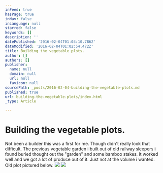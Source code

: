 ```yaml
---
inFeed: true
hasPage: true
inNav: false
inLanguage: null
starred: false
keywords: []
description: ''
datePublished: '2016-02-04T01:03:10.786Z'
dateModified: '2016-02-04T01:02:54.472Z'
title: Building the vegetable plots.
author: []
authors: []
publisher:
  name: null
  domain: null
  url: null
  favicon: null
sourcePath: _posts/2016-02-04-building-the-vegetable-plots.md
published: true
url: building-the-vegetable-plots/index.html
_type: Article

---
```

# Building the vegetable plots.

Not been a builder this was a first for me. Though didn't really look that difficult. The previous vegetable garden i built out of old railway sleepers i found buried thought out the "garden" and some bamboo stakes. It worked well and we got a lot of produce out of it. Just not at the volume i wanted. Old plot pictured below.
![](https://the-grid-user-content.s3-us-west-2.amazonaws.com/ebcbed37-a909-4cc8-8e43-33e7a80323ae.JPG)
![](https://the-grid-user-content.s3-us-west-2.amazonaws.com/ce3a5c42-4026-4a51-a4b2-ef6e4d8a8b59.JPG)